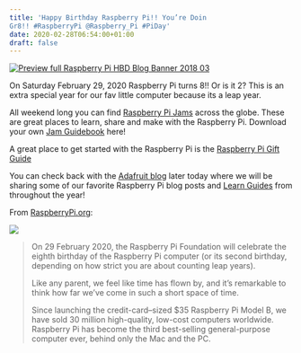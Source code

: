 ```yaml
---
title: 'Happy Birthday Raspberry Pi!! You’re Doin
Gr8!! #RaspberryPi @Raspberry_Pi #PiDay'
date: 2020-02-28T06:54:00+01:00
draft: false
---
```


[![Preview full Raspberry Pi HBD Blog Banner 2018 03](https://cdn-blog.adafruit.com/uploads/2020/02/preview-full-Raspberry_Pi_HBD_Blog_Banner_2018_03.jpg "preview-full-Raspberry_Pi_HBD_Blog_Banner_2018_03.jpg")](https://blog.adafruit.com/category/raspberry-pi/)

On Saturday February 29, 2020 Raspberry Pi turns 8!! Or is it 2? This is an extra special year for our fav little computer because its a leap year.

All weekend long you can find [Raspberry Pi Jams](https://www.raspberrypi.org/jam/) across the globe. These are great places to learn, share and make with the Raspberry Pi. Download your own [Jam Guidebook](https://static.raspberrypi.org/files/jam/Raspberry-Jam-Guidebook-2017-04-26.pdf) here!

A great place to get started with the Raspberry Pi is the [Raspberry Pi Gift Guide](https://www.adafruit.com/explore/adafruit-holiday-gift-guide-raspberry-pi)

You can check back with the [Adafruit blog](https://blog.adafruit.com/category/raspberry-pi/) later today where we will be sharing some of our favorite Raspberry Pi blog posts and [Learn Guides](https://learn.adafruit.com/category/raspberry-pi) from throughout the year!

From [RaspberryPi.org](https://www.raspberrypi.org/blog/birthday-jams-2020/):

[![](https://cdn-blog.adafruit.com/uploads/2020/02/Raspberry_Jams_-_Raspberry_Pi_Community_Events.png)](https://www.raspberrypi.org/jam/)

> On 29 February 2020, the Raspberry Pi Foundation will celebrate the eighth birthday of the Raspberry Pi computer (or its second birthday, depending on how strict you are about counting leap years).
> 
> Like any parent, we feel like time has flown by, and it’s remarkable to think how far we’ve come in such a short space of time.
> 
> Since launching the credit-card–sized $35 Raspberry Pi Model B, we have sold 30 million high-quality, low-cost computers worldwide. Raspberry Pi has become the third best-selling general-purpose computer ever, behind only the Mac and the PC.
